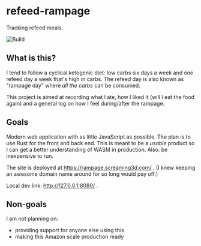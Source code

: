 # refeed-rampage

Tracking refeed meals.

![Build](https://github.com/matthewkmayer/refeed-rampage/workflows/Build/badge.svg)

## What is this?

I tend to follow a cyclical ketogenic diet: low carbs six days a week and one refeed day a week that's high in carbs. The refeed day is also known as "rampage day" where *all the carbs* can be consumed.

This project is aimed at recording what I ate, how I liked it (will I eat the food again) and a general log on how I feel during/after the rampage.

## Goals

Modern web application with as little JavaScript as possible. The plan is to use Rust for the front and back end. This is meant to be a *usable* product so I can get a better understanding of WASM in production. Also: be inexpensive to run.

The site is deployed at https://rampage.screaming3d.com/ . (I knew keeping an awesome domain name around for so long would pay off.)

Local dev link: http://127.0.0.1:8080/ .

## Non-goals

I am not planning on:

* providing support for anyone else using this
* making this Amazon scale production ready
